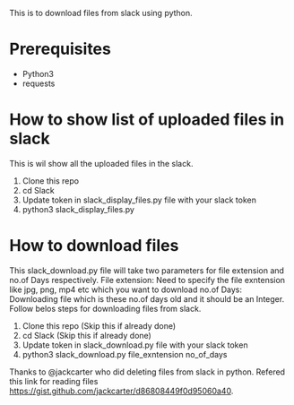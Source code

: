 This is to download files from slack using python.

# Prerequisites
- Python3
- requests

# How to show list of uploaded files in slack
This is wil show all the uploaded files in the slack. 

1. Clone this repo
2. cd Slack
3. Update token in slack_display_files.py file with your slack token
4. python3 slack_display_files.py 

# How to download files
This slack_download.py file will take two parameters for file extension and no.of Days respectively.
File extension: Need to specify the file exntension like jpg, png, mp4 etc  which you want to download
no.of Days: Downloading file which is these no.of days old and it should be an Integer. Follow belos steps for downloading files from slack.

1. Clone this repo (Skip this if already done)
2. cd Slack (Skip this if already done)
3. Update token in slack_download.py file with your slack token
4. python3 slack_download.py file_exntension no_of_days

Thanks  to @jackcarter who did deleting files from slack in python. Refered this link for reading files https://gist.github.com/jackcarter/d86808449f0d95060a40.

